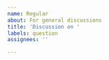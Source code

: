 ```yaml
---
name: Regular
about: For general discussions
title: 'Discussion on '
labels: question
assignees: ''

---
```



